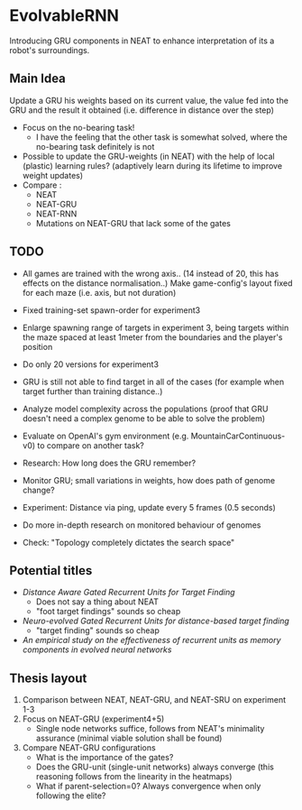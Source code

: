 # EvolvableRNN
Introducing GRU components in NEAT to enhance interpretation of its a robot's surroundings.


## Main Idea

Update a GRU his weights based on its current value, the value fed into the GRU and the result it obtained (i.e. difference in distance over the step)

* Focus on the no-bearing task!
    * I have the feeling that the other task is somewhat solved, where the no-bearing task definitely is not
* Possible to update the GRU-weights (in NEAT) with the help of local (plastic) learning rules? (adaptively learn during its lifetime to improve weight updates)
* Compare :
    * NEAT
    * NEAT-GRU
    * NEAT-RNN
    * Mutations on NEAT-GRU that lack some of the gates



## TODO

* All games are trained with the wrong axis.. (14 instead of 20, this has effects on the distance normalisation..)
    Make game-config's layout fixed for each maze (i.e. axis, but not duration)

* Fixed training-set spawn-order for experiment3

* Enlarge spawning range of targets in experiment 3, being targets within the maze spaced at least 1meter from the boundaries and the player's position

* Do only 20 versions for experiment3

* GRU is still not able to find target in all of the cases (for example when target further than training distance..)

* Analyze model complexity across the populations (proof that GRU doesn't need a complex genome to be able to solve the problem)

* Evaluate on OpenAI's gym environment (e.g. MountainCarContinuous-v0) to compare on another task?

* Research: How long does the GRU remember?

* Monitor GRU; small variations in weights, how does path of genome change?

* Experiment: Distance via ping, update every 5 frames (0.5 seconds)

* Do more in-depth research on monitored behaviour of genomes

* Check: "Topology completely dictates the search space"



## Potential titles

* *Distance Aware Gated Recurrent Units for Target Finding*
    * Does not say a thing about NEAT
    * "foot target findings" sounds so cheap
* *Neuro-evolved Gated Recurrent Units for distance-based target finding*
    * "target finding" sounds so cheap
* *An empirical study on the effectiveness of recurrent units as memory components in evolved neural networks*



## Thesis layout

1) Comparison between NEAT, NEAT-GRU, and NEAT-SRU on experiment 1-3
2) Focus on NEAT-GRU (experiment4+5)
    * Single node networks suffice, follows from NEAT's minimality assurance (minimal viable solution shall be found)
3) Compare NEAT-GRU configurations
    * What is the importance of the gates?
    * Does the GRU-unit (single-unit networks) always converge (this reasoning follows from the linearity in the heatmaps)
    * What if parent-selection=0? Always convergence when only following the elite?
